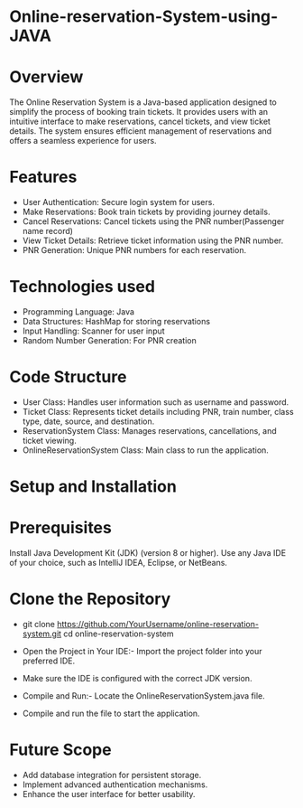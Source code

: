 # Online-reservation-System-using-JAVA
# Overview
The Online Reservation System is a Java-based application designed to simplify the process of booking train tickets. It provides users with an intuitive interface to make reservations, cancel tickets, and view ticket details. The system ensures efficient management of reservations and offers a seamless experience for users.

# Features 
- User Authentication: Secure login system for users.
- Make Reservations: Book train tickets by providing journey details.
- Cancel Reservations: Cancel tickets using the PNR number(Passenger name record)
- View Ticket Details: Retrieve ticket information using the PNR number.
- PNR Generation: Unique PNR numbers for each reservation.

# Technologies used 
- Programming Language: Java
- Data Structures: HashMap for storing reservations
- Input Handling: Scanner for user input
- Random Number Generation: For PNR creation

# Code Structure
- User Class: Handles user information such as username and password.
- Ticket Class: Represents ticket details including PNR, train number, class type, date, source, and destination.
- ReservationSystem Class: Manages reservations, cancellations, and ticket viewing.
- OnlineReservationSystem Class: Main class to run the application.

# Setup and Installation
  # Prerequisites 
  Install Java Development Kit (JDK) (version 8 or higher).
  Use any Java IDE of your choice, such as IntelliJ IDEA, Eclipse, or NetBeans.

# Clone the Repository
- git clone https://github.com/YourUsername/online-reservation-system.git
  cd online-reservation-system

- Open the Project in Your IDE:- Import the project folder into your preferred IDE.
- Make sure the IDE is configured with the correct JDK version.

- Compile and Run:- Locate the OnlineReservationSystem.java file.
- Compile and run the file to start the application.






# Future Scope
- Add database integration for persistent storage.
- Implement advanced authentication mechanisms.
- Enhance the user interface for better usability.












